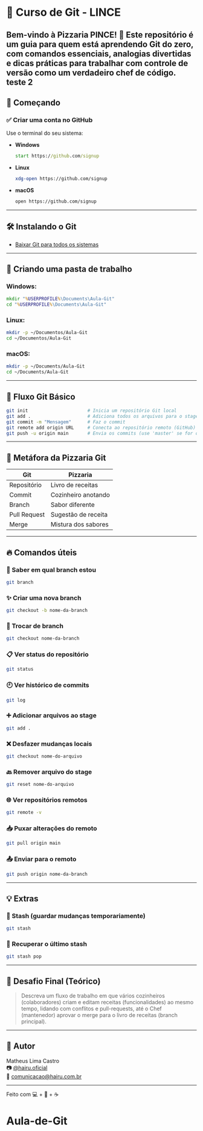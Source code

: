 
# 📘 Curso de Git - LINCE

Bem-vindo à Pizzaria PINCE! 🍕 Este repositório é um guia para quem está aprendendo Git do zero, com comandos essenciais, analogias divertidas e dicas práticas para trabalhar com controle de versão como um verdadeiro chef de código.
teste 2
---

## 🚀 Começando

### ✅ Criar uma conta no GitHub
Use o terminal do seu sistema:

- **Windows**
  ```cmd
  start https://github.com/signup
  ```
- **Linux**
  ```bash
  xdg-open https://github.com/signup
  ```
- **macOS**
  ```bash
  open https://github.com/signup
  ```

---

## 🛠️ Instalando o Git

- [Baixar Git para todos os sistemas](https://git-scm.com/downloads)

---

## 📂 Criando uma pasta de trabalho

### Windows:
```cmd
mkdir "%USERPROFILE%\Documents\Aula-Git"
cd "%USERPROFILE%\Documents\Aula-Git"
```

### Linux:
```bash
mkdir -p ~/Documentos/Aula-Git
cd ~/Documentos/Aula-Git
```

### macOS:
```bash
mkdir -p ~/Documents/Aula-Git
cd ~/Documents/Aula-Git
```

---

## 🧠 Fluxo Git Básico

```bash
git init                      # Inicia um repositório Git local
git add .                     # Adiciona todos os arquivos para o stage
git commit -m "Mensagem"      # Faz o commit
git remote add origin URL     # Conecta ao repositório remoto (GitHub)
git push -u origin main       # Envia os commits (use 'master' se for o nome da branch)
```

---

## 🍕 Metáfora da Pizzaria Git

| Git         | Pizzaria             |
|-------------|----------------------|
| Repositório | Livro de receitas    |
| Commit      | Cozinheiro anotando  |
| Branch      | Sabor diferente      |
| Pull Request| Sugestão de receita  |
| Merge       | Mistura dos sabores  |

---

## 🔥 Comandos úteis

### 📌 Saber em qual branch estou
```bash
git branch
```

### ✨ Criar uma nova branch
```bash
git checkout -b nome-da-branch
```

### 🔁 Trocar de branch
```bash
git checkout nome-da-branch
```

### 📋 Ver status do repositório
```bash
git status
```

### 🕘 Ver histórico de commits
```bash
git log
```

### ➕ Adicionar arquivos ao stage
```bash
git add .
```

### ❌ Desfazer mudanças locais
```bash
git checkout nome-do-arquivo
```

### 🔙 Remover arquivo do stage
```bash
git reset nome-do-arquivo
```

### 🌐 Ver repositórios remotos
```bash
git remote -v
```

### 📥 Puxar alterações do remoto
```bash
git pull origin main
```

### 📤 Enviar para o remoto
```bash
git push origin nome-da-branch
```

---

## 💡 Extras

### 🧳 Stash (guardar mudanças temporariamente)
```bash
git stash
```

### 🔁 Recuperar o último stash
```bash
git stash pop
```

---

## 🧪 Desafio Final (Teórico)

> Descreva um fluxo de trabalho em que vários cozinheiros (colaboradores) criam e editam receitas (funcionalidades) ao mesmo tempo, lidando com conflitos e pull-requests, até o Chef (mantenedor) aprovar o merge para o livro de receitas (branch principal).

---

## 👤 Autor

Matheus Lima Castro  
📷 [@hairu.oficial](https://www.instagram.com/hairu.oficial)  
📧 comunicacao@hairu.com.br

---

Feito com 💻 + 🍕 + ☕
# Aula-de-Git